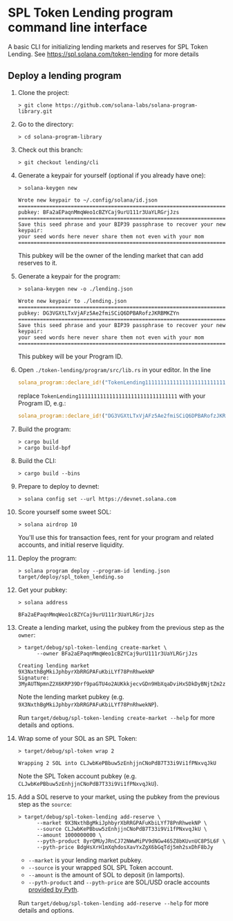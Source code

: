 # SPL Token Lending program command line interface

A basic CLI for initializing lending markets and reserves for SPL Token Lending.
See https://spl.solana.com/token-lending for more details

## Deploy a lending program

1. Clone the project:
   ```shell
   > git clone https://github.com/solana-labs/solana-program-library.git
   ```

1. Go to the directory:
   ```shell
   > cd solana-program-library
   ```

1. Check out this branch:
   ```shell
   > git checkout lending/cli
   ```

1. Generate a keypair for yourself (optional if you already have one):
   ```shell
   > solana-keygen new

   Wrote new keypair to ~/.config/solana/id.json
   ================================================================================
   pubkey: BFa2aEPaqnMmqWeo1cBZYCaj9urU111r3UaYLRGrjJzs
   ================================================================================
   Save this seed phrase and your BIP39 passphrase to recover your new keypair:
   your seed words here never share them not even with your mom
   ================================================================================
   ```
   This pubkey will be the owner of the lending market that can add reserves to it.

1. Generate a keypair for the program:
   ```shell
   > solana-keygen new -o ./lending.json

   Wrote new keypair to ./lending.json
   ============================================================================
   pubkey: DG3VGXtLTxVjAFz5Ae2fmiSCiQ6DPBARofzJKRBMKZYn
   ============================================================================
   Save this seed phrase and your BIP39 passphrase to recover your new keypair:
   your seed words here never share them not even with your mom
   ============================================================================
   ```
   This pubkey will be your Program ID.

1. Open `./token-lending/program/src/lib.rs` in your editor. In the line
   ```rust
   solana_program::declare_id!("TokenLending11111111111111111111111111111111");
   ```
   replace `TokenLending11111111111111111111111111111111` with your Program ID, e.g.:
   ```rust
   solana_program::declare_id!("DG3VGXtLTxVjAFz5Ae2fmiSCiQ6DPBARofzJKRBMKZYn");
   ```

1. Build the program:
   ```shell
   > cargo build
   > cargo build-bpf
   ```

1. Build the CLI:
   ```shell
   > cargo build --bins
   ```

1. Prepare to deploy to devnet:
   ```shell
   > solana config set --url https://devnet.solana.com
   ```

1. Score yourself some sweet SOL:
   ```shell
   > solana airdrop 10
   ```
   You'll use this for transaction fees, rent for your program and related accounts, and initial reserve liquidity.

1. Deploy the program:
   ```shell
   > solana program deploy --program-id lending.json target/deploy/spl_token_lending.so
   ```

1. Get your pubkey:
   ```shell
   > solana address

   BFa2aEPaqnMmqWeo1cBZYCaj9urU111r3UaYLRGrjJzs
   ```

1. Create a lending market, using the pubkey from the previous step as the `owner`:
   ```shell
   > target/debug/spl-token-lending create-market \
         --owner BFa2aEPaqnMmqWeo1cBZYCaj9urU111r3UaYLRGrjJzs

   Creating lending market 9X3NxthBgMkiJphbyrXbRRGPAFuKbiLYf78PnRhwekNP
   Signature: 3MyAUTNpmnZ2X6KRP39Drf9paGTU4o2AUKkkjecvGDn9HbXqaDviHxSDkDyBNjtZm2zpcmyM6zcNemFv4mEdQdRN
   ```
   Note the lending market pubkey (e.g. `9X3NxthBgMkiJphbyrXbRRGPAFuKbiLYf78PnRhwekNP`).

   Run `target/debug/spl-token-lending create-market --help` for more details and options.

1. Wrap some of your SOL as an SPL Token:
   ```shell
   > target/debug/spl-token wrap 2

   Wrapping 2 SOL into CLJwbKePBbuw5zEnhjjnCNoPdB7T33i9Vi1fPNxvqJkU
   ```
   Note the SPL Token account pubkey (e.g. `CLJwbKePBbuw5zEnhjjnCNoPdB7T33i9Vi1fPNxvqJkU`).

1. Add a SOL reserve to your market, using the pubkey from the previous step as the `source`:
   ```shell
   > target/debug/spl-token-lending add-reserve \
         --market 9X3NxthBgMkiJphbyrXbRRGPAFuKbiLYf78PnRhwekNP \
         --source CLJwbKePBbuw5zEnhjjnCNoPdB7T33i9Vi1fPNxvqJkU \
         --amount 1000000000 \
         --pyth-product 8yrQMUyJRnCJ72NWwMiPV9dNGw465Z8bKUvnUC8P5L6F \
         --pyth-price BdgHsXrH1mXqhdosXavYxZgX6bGqTdj5mh2sxDhF8bJy
   ```
   - `--market` is your lending market pubkey.
   - `--source` is your wrapped SOL SPL Token account.
   - `--amount` is the amount of SOL to deposit (in lamports).
   - `--pyth-product` and `--pyth-price` are SOL/USD oracle
     accounts [provided by Pyth](https://github.com/pyth-network).

   Run `target/debug/spl-token-lending add-reserve --help` for more details and options.